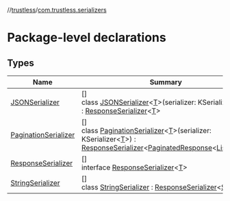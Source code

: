 //[trustless](../../index.md)/[com.trustless.serializers](index.md)

# Package-level declarations

## Types

| Name | Summary |
|---|---|
| [JSONSerializer](-j-s-o-n-serializer/index.md) | []<br>class [JSONSerializer](-j-s-o-n-serializer/index.md)&lt;[T](-j-s-o-n-serializer/index.md)&gt;(serializer: KSerializer&lt;[T](-j-s-o-n-serializer/index.md)&gt;) : [ResponseSerializer](-response-serializer/index.md)&lt;[T](-j-s-o-n-serializer/index.md)&gt; |
| [PaginationSerializer](-pagination-serializer/index.md) | []<br>class [PaginationSerializer](-pagination-serializer/index.md)&lt;[T](-pagination-serializer/index.md)&gt;(serializer: KSerializer&lt;[T](-pagination-serializer/index.md)&gt;) : [ResponseSerializer](-response-serializer/index.md)&lt;[PaginatedResponse](../com.trustless.paginator/-paginated-response/index.md)&lt;[List](https://kotlinlang.org/api/latest/jvm/stdlib/kotlin.collections/-list/index.html)&lt;[T](-pagination-serializer/index.md)&gt;&gt;&gt; |
| [ResponseSerializer](-response-serializer/index.md) | []<br>interface [ResponseSerializer](-response-serializer/index.md)&lt;[T](-response-serializer/index.md)&gt; |
| [StringSerializer](-string-serializer/index.md) | []<br>class [StringSerializer](-string-serializer/index.md) : [ResponseSerializer](-response-serializer/index.md)&lt;[String](https://kotlinlang.org/api/latest/jvm/stdlib/kotlin/-string/index.html)&gt; |
